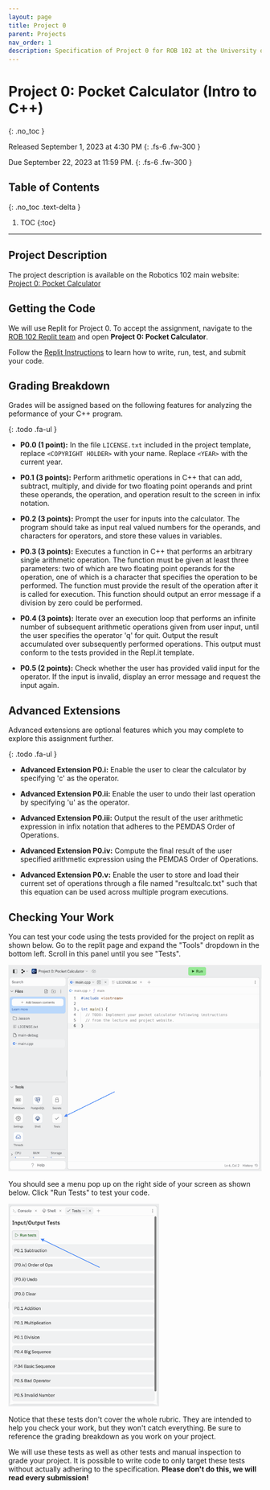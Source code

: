```yaml
---
layout: page
title: Project 0
parent: Projects
nav_order: 1
description: Specification of Project 0 for ROB 102 at the University of Michigan.
---
```


# Project 0: Pocket Calculator (Intro to C++)
{: .no_toc }

Released September 1, 2023 at 4:30 PM
{: .fs-6 .fw-300 }

Due September 22, 2023 at 11:59 PM.
{: .fs-6 .fw-300 }

## Table of Contents
{: .no_toc .text-delta }

1. TOC
{:toc}

---

## Project Description

The project description is available on the Robotics 102 main website: [Project 0: Pocket Calculator](https://robotics102.org/projects/a0.html)

## Getting the Code

We will use Replit for Project 0. To accept the assignment, navigate to the [ROB 102 Replit team](https://replit.com/team/rob102-um-f23) and open **Project 0: Pocket Calculator**.

Follow the [Replit Instructions](https://robotics102.org/tutorials/replit.html) to learn how to write, run, test, and submit your code.

## Grading Breakdown

Grades will be assigned based on the following features for analyzing the peformance of your C++ program.

{: .todo .fa-ul }
* <span class="fa-li"><i class="fa-solid fa-laptop-code"></i></span>
  **P0.0 (1 point):**
  In the file `LICENSE.txt` included in the project template, replace `<COPYRIGHT HOLDER>` with your name.
  Replace `<YEAR>` with the current year.

* <span class="fa-li"><i class="fa-solid fa-laptop-code"></i></span>
  **P0.1 (3 points):**
  Perform arithmetic operations in C++ that can add, subtract, multiply, and divide for two floating point operands and print these operands, the operation, and operation result to the screen in infix notation.

* <span class="fa-li"><i class="fa-solid fa-laptop-code"></i></span>
  **P0.2 (3 points):**
  Prompt the user for inputs into the calculator. The program should take as input real valued numbers for the operands, and characters for operators, and store these values in variables.

* <span class="fa-li"><i class="fa-solid fa-laptop-code"></i></span>
  **P0.3 (3 points):**
  Executes a function in C++ that performs an arbitrary single arithmetic operation. The function must be given at least three parameters: two of which are two floating point operands for the operation, one of which is a character that specifies the operation to be performed.  The function must provide the result of the operation after it is called for execution.  This function should output an error message if a division by zero could be performed.

* <span class="fa-li"><i class="fa-solid fa-laptop-code"></i></span>
  **P0.4 (3 points):**
  Iterate over an execution loop that performs an infinite number of subsequent arithmetic operations given from user input, until the user specifies the operator 'q' for quit.  Output the result accumulated over subsequently performed operations.  This output must conform to the tests provided in the Repl.it template.

* <span class="fa-li"><i class="fa-solid fa-laptop-code"></i></span>
  **P0.5 (2 points):**
  Check whether the user has provided valid input for the operator. If the input is invalid, display an error message and request the input again.


## Advanced Extensions

Advanced extensions are optional features which you may complete to explore this assignment further.

{: .todo .fa-ul }
* <span class="fa-li"><i class="fa-solid fa-laptop-code"></i></span>
  **Advanced Extension P0.i:**
  Enable the user to clear the calculator by specifying 'c' as the operator.

* <span class="fa-li"><i class="fa-solid fa-laptop-code"></i></span>
  **Advanced Extension P0.ii:**
  Enable the user to undo their last operation by specifying 'u' as the operator.

* <span class="fa-li"><i class="fa-solid fa-laptop-code"></i></span>
  **Advanced Extension P0.iii:**
  Output the result of the user arithmetic expression in infix notation that adheres to the PEMDAS Order of Operations.

* <span class="fa-li"><i class="fa-solid fa-laptop-code"></i></span>
  **Advanced Extension P0.iv:**
  Compute the final result of the user specified arithmetic expression using the PEMDAS Order of Operations.

* <span class="fa-li"><i class="fa-solid fa-laptop-code"></i></span>
  **Advanced Extension P0.v:**
  Enable the user to store and load their current set of operations through a file named "resultcalc.txt" such that this equation can be used across multiple program executions.


## Checking Your Work

You can test your code using the tests provided for the project on replit as shown below. Go to the replit page and expand the "Tools" dropdown in the bottom left. Scroll in this panel until you see "Tests".

<img src="/assets/images/p1/test_tool.png" width=600 >

You should see a menu pop up on the right side of your screen as shown below. Click "Run Tests" to test your code.

<img src="/assets/images/p1/test_menu.png" width=300 >

Notice that these tests don't cover the whole rubric. They are intended to help you check your work, but they won't catch everything. Be sure to reference the grading breakdown as you work on your project.

We will use these tests as well as other tests and manual inspection to grade your project. It is possible to write code to only target these tests without actually adhering to the specification. **Please don't do this, we will read every submission!**